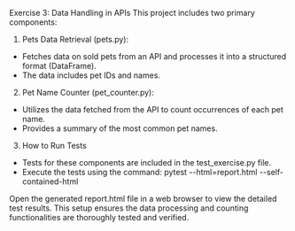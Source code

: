 Exercise 3: Data Handling in APIs
This project includes two primary components:

1. Pets Data Retrieval (pets.py):

- Fetches data on sold pets from an API and processes it into a structured format (DataFrame).
- The data includes pet IDs and names.
  
2. Pet Name Counter (pet_counter.py):

- Utilizes the data fetched from the API to count occurrences of each pet name.
- Provides a summary of the most common pet names.

3. How to Run Tests
- Tests for these components are included in the test_exercise.py file.
- Execute the tests using the command:
pytest --html=report.html --self-contained-html

Open the generated report.html file in a web browser to view the detailed test results.
This setup ensures the data processing and counting functionalities are thoroughly tested and verified.
